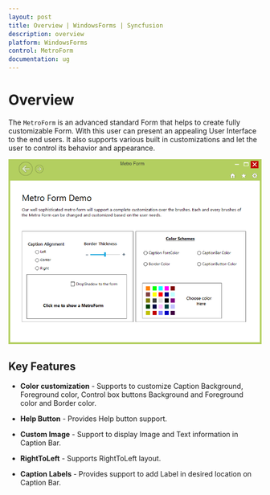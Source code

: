 ```yaml
---
layout: post
title: Overview | WindowsForms | Syncfusion
description: overview
platform: WindowsForms
control: MetroForm
documentation: ug
---
```


# Overview

The `MetroForm` is an advanced standard Form that helps to create fully customizable Form. With this user can present an appealing User Interface to the end users. It also supports various built in customizations and let the user to control its behavior and appearance.

![](Overview_images/Overview.png)

## Key Features

* **Color customization** - Supports to customize Caption Background, Foreground color, Control box buttons Background and Foreground color and Border color.

* **Help Button** - Provides Help button support.

* **Custom Image** - Support to display Image and Text information in Caption Bar.

* **RightToLeft** - Supports RightToLeft layout.

* **Caption Labels** - Provides support to add Label in desired location on Caption Bar.
 
